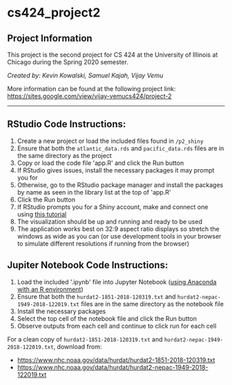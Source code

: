 # cs424_project2

## Project Information

This project is the second project for CS 424 at the University of Illinois at Chicago during the Spring 2020 semester.

*Created by: Kevin Kowalski, Samuel Kajah, Vijay Vemu*

More information can be found at the following project link: https://sites.google.com/view/vijay-vemucs424/project-2

---

## RStudio Code Instructions:

1. Create a new project or load the included files found in `/p2_shiny`
2. Ensure that both the `atlantic_data.rds` and `pacific_data.rds` files are in the same directory as the project
3. Copy or load the code file 'app.R' and click the Run button
4. If RStudio gives issues, install the necessary packages it may prompt you for
5. Otherwise, go to the RStudio package manager and install the packages by name as seen in the library list at the top of 'app.R'
6. Click the Run button
7. If RStudio prompts you for a Shiny account, make and connect one using [this tutorial](https://shiny.rstudio.com/tutorial/)
8. The visualization should be up and running and ready to be used
9. The application works best on 32:9 aspect ratio displays so stretch the windows as wide as you can (or use development tools in your browser to simulate different resolutions if running from the browser)

## Jupiter Notebook Code Instructions:

1. Load the included '.ipynb' file into Jupyter Notebook ([using Anaconda with an R environment](https://docs.anaconda.com/anaconda/navigator/tutorials/r-lang/))
2. Ensure that both the `hurdat2-1851-2018-120319.txt` and `hurdat2-nepac-1949-2018-122019.txt` files are in the same directory as the notebook file
3. Install the necessary packages 
4. Select the top cell of the notebook file and click the Run button
5. Observe outputs from each cell and continue to click run for each cell

For a clean copy of `hurdat2-1851-2018-120319.txt` and `hurdat2-nepac-1949-2018-122019.txt`, download from: 
* https://www.nhc.noaa.gov/data/hurdat/hurdat2-1851-2018-120319.txt 
* https://www.nhc.noaa.gov/data/hurdat/hurdat2-nepac-1949-2018-122019.txt
